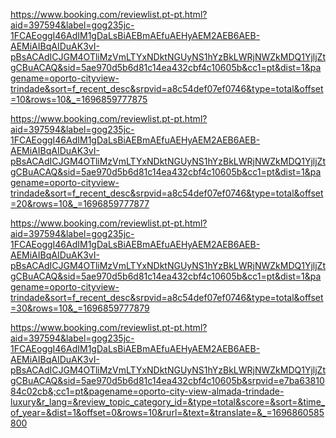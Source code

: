https://www.booking.com/reviewlist.pt-pt.html?aid=397594&label=gog235jc-1FCAEoggI46AdIM1gDaLsBiAEBmAEfuAEHyAEM2AEB6AEB-AEMiAIBqAIDuAK3vI-pBsACAdICJGM4OTliMzVmLTYxNDktNGUyNS1hYzBkLWRjNWZkMDQ1YjljZtgCBuACAQ&sid=5ae970d5b6d81c14ea432cbf4c10605b&cc1=pt&dist=1&pagename=oporto-cityview-trindade&sort=f_recent_desc&srpvid=a8c54def07ef0746&type=total&offset=10&rows=10&_=1696859777875

https://www.booking.com/reviewlist.pt-pt.html?aid=397594&label=gog235jc-1FCAEoggI46AdIM1gDaLsBiAEBmAEfuAEHyAEM2AEB6AEB-AEMiAIBqAIDuAK3vI-pBsACAdICJGM4OTliMzVmLTYxNDktNGUyNS1hYzBkLWRjNWZkMDQ1YjljZtgCBuACAQ&sid=5ae970d5b6d81c14ea432cbf4c10605b&cc1=pt&dist=1&pagename=oporto-cityview-trindade&sort=f_recent_desc&srpvid=a8c54def07ef0746&type=total&offset=20&rows=10&_=1696859777877

https://www.booking.com/reviewlist.pt-pt.html?aid=397594&label=gog235jc-1FCAEoggI46AdIM1gDaLsBiAEBmAEfuAEHyAEM2AEB6AEB-AEMiAIBqAIDuAK3vI-pBsACAdICJGM4OTliMzVmLTYxNDktNGUyNS1hYzBkLWRjNWZkMDQ1YjljZtgCBuACAQ&sid=5ae970d5b6d81c14ea432cbf4c10605b&cc1=pt&dist=1&pagename=oporto-cityview-trindade&sort=f_recent_desc&srpvid=a8c54def07ef0746&type=total&offset=30&rows=10&_=1696859777879



https://www.booking.com/reviewlist.pt-pt.html?aid=397594&label=gog235jc-1FCAEoggI46AdIM1gDaLsBiAEBmAEfuAEHyAEM2AEB6AEB-AEMiAIBqAIDuAK3vI-pBsACAdICJGM4OTliMzVmLTYxNDktNGUyNS1hYzBkLWRjNWZkMDQ1YjljZtgCBuACAQ&sid=5ae970d5b6d81c14ea432cbf4c10605b&srpvid=e7ba6381084c02cb&;cc1=pt&pagename=oporto-city-view-almada-trindade-luxury&r_lang=&review_topic_category_id=&type=total&score=&sort=&time_of_year=&dist=1&offset=0&rows=10&rurl=&text=&translate=&_=1696860585800
